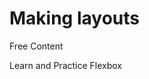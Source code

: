 # Making layouts

<ResourceGroupTitle>Free Content</ResourceGroupTitle>

<BadgeLink colorScheme='yellow' badgeText='Read' href='https://flexboxfroggy.com/'>Learn and Practice Flexbox</BadgeLink>
